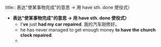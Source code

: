 title:: 表达"使某事物完成"的意思 -> 用 have sth. done 使役式）

- **表达"使某事物完成"的意思 -> 用 have sth. done 使役式）**
	- I'**ve** just **had my car repaired**. 我的汽车刚修好。
	- he has never managed to get enough money **to have the church clock repaired**.
	-